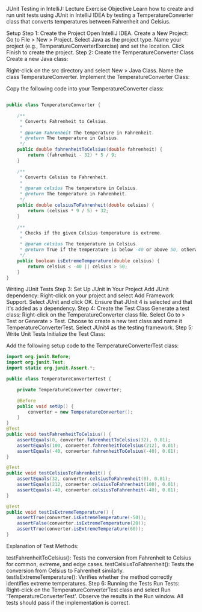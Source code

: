 JUnit Testing in IntelliJ: Lecture Exercise
Objective
Learn how to create and run unit tests using JUnit in IntelliJ IDEA by testing a TemperatureConverter class that converts temperatures between Fahrenheit and Celsius.

Setup
Step 1: Create the Project
Open IntelliJ IDEA.
Create a New Project:
Go to File > New > Project.
Select Java as the project type.
Name your project (e.g., TemperatureConverterExercise) and set the location.
Click Finish to create the project.
Step 2: Create the TemperatureConverter Class
Create a new Java class:

Right-click on the src directory and select New > Java Class.
Name the class TemperatureConverter.
Implement the TemperatureConverter Class:

Copy the following code into your TemperatureConverter class:
```java

public class TemperatureConverter {

    /**
     * Converts Fahrenheit to Celsius.
     *
     * @param fahrenheit The temperature in Fahrenheit.
     * @return The temperature in Celsius.
     */
    public double fahrenheitToCelsius(double fahrenheit) {
        return (fahrenheit - 32) * 5 / 9;
    }

    /**
     * Converts Celsius to Fahrenheit.
     *
     * @param celsius The temperature in Celsius.
     * @return The temperature in Fahrenheit.
     */
    public double celsiusToFahrenheit(double celsius) {
        return (celsius * 9 / 5) + 32;
    }

    /**
     * Checks if the given Celsius temperature is extreme.
     *
     * @param celsius The temperature in Celsius.
     * @return True if the temperature is below -40 or above 50, otherwise false.
     */
    public boolean isExtremeTemperature(double celsius) {
        return celsius < -40 || celsius > 50;
    }
}

```
Writing JUnit Tests
Step 3: Set Up JUnit in Your Project
Add JUnit dependency:
Right-click on your project and select Add Framework Support.
Select JUnit and click OK.
Ensure that JUnit 4 is selected and that it's added as a dependency.
Step 4: Create the Test Class
Generate a test class:
Right-click on the TemperatureConverter class file.
Select Go to > Test or Generate > Test.
Choose to create a new test class and name it TemperatureConverterTest.
Select JUnit4 as the testing framework.
Step 5: Write Unit Tests
Initialize the Test Class:

Add the following setup code to the TemperatureConverterTest class:

``` java
import org.junit.Before;
import org.junit.Test;
import static org.junit.Assert.*;

public class TemperatureConverterTest {

    private TemperatureConverter converter;

    @Before
    public void setUp() {
        converter = new TemperatureConverter();
    }
}
@Test
public void testFahrenheitToCelsius() {
    assertEquals(0, converter.fahrenheitToCelsius(32), 0.01);
    assertEquals(100, converter.fahrenheitToCelsius(212), 0.01);
    assertEquals(-40, converter.fahrenheitToCelsius(-40), 0.01);
}

@Test
public void testCelsiusToFahrenheit() {
    assertEquals(32, converter.celsiusToFahrenheit(0), 0.01);
    assertEquals(212, converter.celsiusToFahrenheit(100), 0.01);
    assertEquals(-40, converter.celsiusToFahrenheit(-40), 0.01);
}

@Test
public void testIsExtremeTemperature() {
    assertTrue(converter.isExtremeTemperature(-50));
    assertFalse(converter.isExtremeTemperature(20));
    assertTrue(converter.isExtremeTemperature(60));
}


```
Explanation of Test Methods:

testFahrenheitToCelsius(): Tests the conversion from Fahrenheit to Celsius for common, extreme, and edge cases.
testCelsiusToFahrenheit(): Tests the conversion from Celsius to Fahrenheit similarly.
testIsExtremeTemperature(): Verifies whether the method correctly identifies extreme temperatures.
Step 6: Running the Tests
Run Tests:
Right-click on the TemperatureConverterTest class and select Run 'TemperatureConverterTest'.
Observe the results in the Run window. All tests should pass if the implementation is correct.

